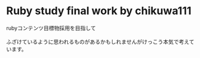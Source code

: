 # Ruby study final work by chikuwa111
rubyコンテンツ目標物採用を目指して<br><br>
ふざけているように思われるものがあるかもしれませんがけっこう本気で考えています。
